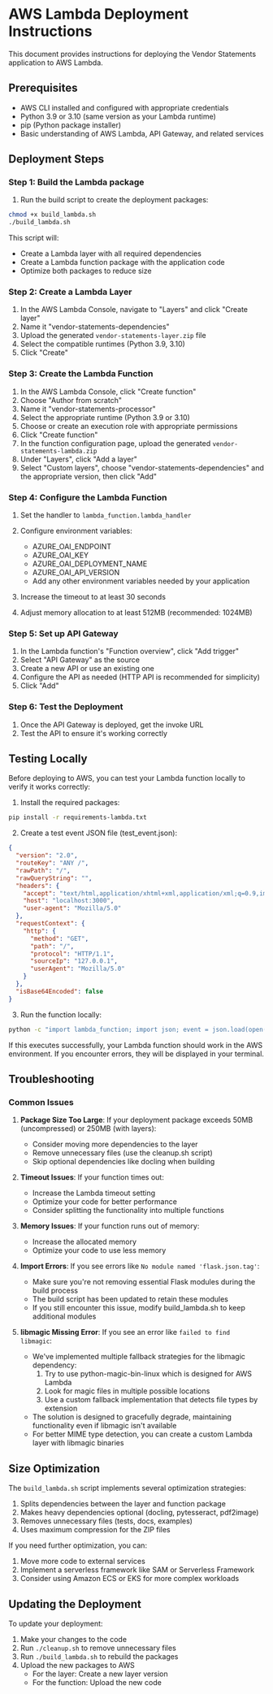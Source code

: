 # AWS Lambda Deployment Instructions

This document provides instructions for deploying the Vendor Statements application to AWS Lambda.

## Prerequisites

- AWS CLI installed and configured with appropriate credentials
- Python 3.9 or 3.10 (same version as your Lambda runtime)
- pip (Python package installer)
- Basic understanding of AWS Lambda, API Gateway, and related services

## Deployment Steps

### Step 1: Build the Lambda package

1. Run the build script to create the deployment packages:

```bash
chmod +x build_lambda.sh
./build_lambda.sh
```

This script will:
- Create a Lambda layer with all required dependencies
- Create a Lambda function package with the application code
- Optimize both packages to reduce size

### Step 2: Create a Lambda Layer

1. In the AWS Lambda Console, navigate to "Layers" and click "Create layer"
2. Name it "vendor-statements-dependencies"
3. Upload the generated `vendor-statements-layer.zip` file
4. Select the compatible runtimes (Python 3.9, 3.10)
5. Click "Create"

### Step 3: Create the Lambda Function

1. In the AWS Lambda Console, click "Create function"
2. Choose "Author from scratch"
3. Name it "vendor-statements-processor"
4. Select the appropriate runtime (Python 3.9 or 3.10)
5. Choose or create an execution role with appropriate permissions
6. Click "Create function"
7. In the function configuration page, upload the generated `vendor-statements-lambda.zip`
8. Under "Layers", click "Add a layer"
9. Select "Custom layers", choose "vendor-statements-dependencies" and the appropriate version, then click "Add"

### Step 4: Configure the Lambda Function

1. Set the handler to `lambda_function.lambda_handler`
2. Configure environment variables:
   - AZURE_OAI_ENDPOINT
   - AZURE_OAI_KEY
   - AZURE_OAI_DEPLOYMENT_NAME
   - AZURE_OAI_API_VERSION
   - Add any other environment variables needed by your application

3. Increase the timeout to at least 30 seconds
4. Adjust memory allocation to at least 512MB (recommended: 1024MB)

### Step 5: Set up API Gateway

1. In the Lambda function's "Function overview", click "Add trigger"
2. Select "API Gateway" as the source
3. Create a new API or use an existing one
4. Configure the API as needed (HTTP API is recommended for simplicity)
5. Click "Add"

### Step 6: Test the Deployment

1. Once the API Gateway is deployed, get the invoke URL
2. Test the API to ensure it's working correctly

## Testing Locally

Before deploying to AWS, you can test your Lambda function locally to verify it works correctly:

1. Install the required packages:
```bash
pip install -r requirements-lambda.txt
```

2. Create a test event JSON file (test_event.json):
```json
{
  "version": "2.0",
  "routeKey": "ANY /",
  "rawPath": "/",
  "rawQueryString": "",
  "headers": {
    "accept": "text/html,application/xhtml+xml,application/xml;q=0.9,image/avif,image/webp,*/*;q=0.8",
    "host": "localhost:3000",
    "user-agent": "Mozilla/5.0"
  },
  "requestContext": {
    "http": {
      "method": "GET",
      "path": "/",
      "protocol": "HTTP/1.1",
      "sourceIp": "127.0.0.1",
      "userAgent": "Mozilla/5.0"
    }
  },
  "isBase64Encoded": false
}
```

3. Run the function locally:
```bash
python -c "import lambda_function; import json; event = json.load(open('test_event.json')); print(lambda_function.lambda_handler(event, None))"
```

If this executes successfully, your Lambda function should work in the AWS environment. If you encounter errors, they will be displayed in your terminal.

## Troubleshooting

### Common Issues

1. **Package Size Too Large**: If your deployment package exceeds 50MB (uncompressed) or 250MB (with layers):
   - Consider moving more dependencies to the layer
   - Remove unnecessary files (use the cleanup.sh script)
   - Skip optional dependencies like docling when building

2. **Timeout Issues**: If your function times out:
   - Increase the Lambda timeout setting
   - Optimize your code for better performance
   - Consider splitting the functionality into multiple functions

3. **Memory Issues**: If your function runs out of memory:
   - Increase the allocated memory
   - Optimize your code to use less memory

4. **Import Errors**: If you see errors like `No module named 'flask.json.tag'`:
   - Make sure you're not removing essential Flask modules during the build process
   - The build script has been updated to retain these modules
   - If you still encounter this issue, modify build_lambda.sh to keep additional modules

5. **libmagic Missing Error**: If you see an error like `failed to find libmagic`:
   - We've implemented multiple fallback strategies for the libmagic dependency:
     1. Try to use python-magic-bin-linux which is designed for AWS Lambda
     2. Look for magic files in multiple possible locations
     3. Use a custom fallback implementation that detects file types by extension
   - The solution is designed to gracefully degrade, maintaining functionality even if libmagic isn't available
   - For better MIME type detection, you can create a custom Lambda layer with libmagic binaries

## Size Optimization

The `build_lambda.sh` script implements several optimization strategies:

1. Splits dependencies between the layer and function package
2. Makes heavy dependencies optional (docling, pytesseract, pdf2image)
3. Removes unnecessary files (tests, docs, examples)
4. Uses maximum compression for the ZIP files

If you need further optimization, you can:

1. Move more code to external services
2. Implement a serverless framework like SAM or Serverless Framework
3. Consider using Amazon ECS or EKS for more complex workloads

## Updating the Deployment

To update your deployment:

1. Make your changes to the code
2. Run `./cleanup.sh` to remove unnecessary files
3. Run `./build_lambda.sh` to rebuild the packages
4. Upload the new packages to AWS
   - For the layer: Create a new layer version
   - For the function: Upload the new code
